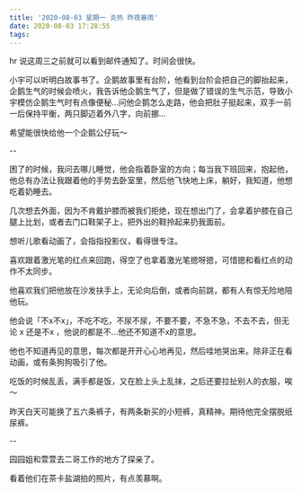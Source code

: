 ```yaml
---
title: '2020-08-03 星期一 炎热 昨夜暴雨'
date: 2020-08-03 17:28:55
tags:
---
```


hr 说这周三之前就可以看到邮件通知了。时间会很快。

小宇可以听明白故事书了。企鹅故事里有台阶，他看到台阶会把自己的脚抬起来，企鹅生气的时候会喷火，我告诉他企鹅生气了，但是做了错误的生气示范，导致小宇模仿企鹅生气时有点像便秘...问他企鹅怎么走路，他会把肚子挺起来，双手一前一后保持平衡，两只脚迈着外八字，向前挪...

希望能很快给他一个企鹅公仔玩～

--

困了的时候，我问去哪儿睡觉，他会指着卧室的方向；每当我下班回来，抱起他，他总有办法让我跟着他的手势去卧室里，然后他飞快地上床，躺好，我知道，他想吃着奶睡去。

几次想去外面，因为不肯戴护膝而被我们拒绝，现在想出门了，会拿着护膝在自己腿上比划，或者去门口鞋架子上，把外出的鞋拎起来扔我面前。

想听儿歌看动画了，会指指投影仪，看得很专注。

喜欢跟着激光笔的红点来回跑，得空了也拿着激光笔摁呀摁，可惜摁和看红点的动作不太同步。

他喜欢我们把他放在沙发扶手上，无论向后倒，或者向前跳，都有人有惊无险地陪他玩。

他会说「不x不x」，不吃不吃，不尿不尿，不要不要，不急不急，不去不去，但无论 x 还是不x ，他说的都是不...他还不知道不x的意思。

他也不知道再见的意思，每次都是开开心心地再见，然后哇地哭出来。除非正在看动画，或有条狗狗吸引了他。

吃饭的时候乱丢，满手都是饭，又在脸上头上乱抹，之后还要拉扯别人的衣服，唉～

昨天白天可能换了五六条裤子，有两条新买的小短裤，真精神。期待他完全摆脱纸尿裤。

--

园园姐和萱萱去二哥工作的地方了探亲了。

看着他们在茶卡盐湖拍的照片，有点羡慕啊。



